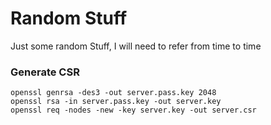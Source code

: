 # Random Stuff
Just some random Stuff, I will need to refer from time to time

### Generate CSR
```
openssl genrsa -des3 -out server.pass.key 2048
openssl rsa -in server.pass.key -out server.key
openssl req -nodes -new -key server.key -out server.csr
```
